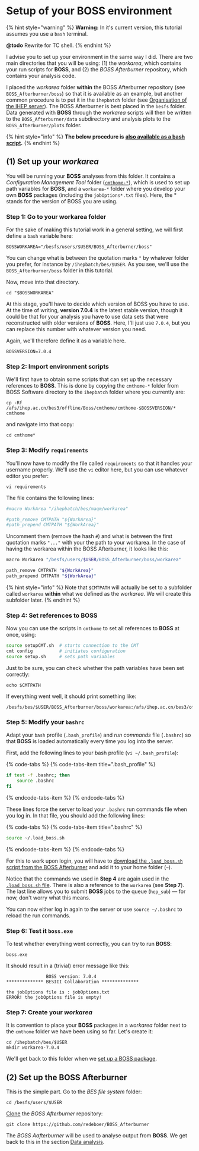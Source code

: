 # Setup of your BOSS environment

{% hint style="warning" %}
**Warning:** In it's current version, this tutorial assumes you use a `bash` terminal.

**@todo** Rewrite for TC shell.
{% endhint %}

I advise you to set up your environment in the same way I did. There are two main directories that you will be using: \(1\) the _workarea_, which contains your run scripts for **BOSS**, and \(2\) the _BOSS Afterburner_ repository, which contains your analysis code.

I placed the _workarea_ folder **within** the BOSS Afterburner repository \(see `BOSS_Afterburner/boss`\) so that it is available as an example, but another common procedure is to put it in the `ihepbatch` folder \(see [Organisation of the IHEP server](ihep-server.md)\). The BOSS Afterburner is best placed in the `besfs` folder. Data generated with **BOSS** through the _workarea_ scripts will then be written to the `BOSS_Afterburner/data` subdirectory and analysis plots to the `BOSS_Afterburner/plots` folder.

{% hint style="info" %}
**The below procedure is** [**also available as a bash script**](https://github.com/redeboer/BOSS_Afterburner/blob/master/boss/setup_boss.sh)**.**
{% endhint %}

## \(1\) Set up your _workarea_

You will be running your **BOSS** analyses from this folder. It contains a _Configuration Management Tool_ folder \([`cmthome-*`](https://github.com/redeboer/BOSS_Afterburner/tree/master/boss/cmthome-7.0.4)\), which is used to set up path variables for **BOSS**, and a `workarea-*` folder where you develop your own **BOSS** packages \(including the `jobOptions*.txt` files\). Here, the \* stands for the version of BOSS you are using.

### **Step 1:** Go to your workarea folder

For the sake of making this tutorial work in a general setting, we will first define a `bash` variable here:

```text
BOSSWORKAREA="/besfs/users/$USER/BOSS_Afterburner/boss"
```

You can change what is between the quotation marks `"` by whatever folder you prefer, for instance by `/ihepbatch/bes/$USER`. As you see, we'll use the `BOSS_Afterburner/boss` folder in this tutorial.

Now, move into that directory.

```text
cd "$BOSSWORKAREA"
```

At this stage, you'll have to decide which version of BOSS you have to use. At the time of writing, **version 7.0.4** is the latest stable version, though it could be that for your analysis you have to use data sets that were reconstructed with older versions of **BOSS**. Here, I'll just use `7.0.4`, but you can replace this number with whatever version you need.

Again, we'll therefore define it as a variable here.

```text
BOSSVERSION=7.0.4
```

### **Step 2: Import environment scripts**

We'll first have to obtain some scripts that can set up the necessary references to **BOSS**. This is done by copying the `cmthome-*` folder from BOSS Software directory to the `ihepbatch` folder where you currently are:

```text
cp -Rf /afs/ihep.ac.cn/bes3/offline/Boss/cmthome/cmthome-$BOSSVERSION/* cmthome
```

and navigate into that copy:

```text
cd cmthome*
```

### **Step 3: Modify `requirements`**

You'll now have to modify the file called `requirements` so that it handles your username properly. We'll use the `vi` editor here, but you can use whatever editor you prefer:

```text
vi requirements
```

The file contains the following lines:

```bash
#macro WorkArea "/ihepbatch/bes/maqm/workarea"

#path_remove CMTPATH "${WorkArea}"
#path_prepend CMTPATH "${WorkArea}"
```

Uncomment them \(remove the hash `#`\) and what is between the first quotation marks `"..."` with your the path to your workarea. In the case of having the workarea within the BOSS Afterburner, it looks like this:

```bash
macro WorkArea "/besfs/users/$USER/BOSS_Afterburner/boss/workarea"

path_remove CMTPATH "${WorkArea}"
path_prepend CMTPATH "${WorkArea}"
```

{% hint style="info" %}
Note that `$CMTPATH` will actually be set to a subfolder called `workarea` **within** what we defined as the _workarea_. We will create this subfolder later.
{% endhint %}

### **Step 4: Set references to BOSS**

Now you can use the scripts in `cmthome` to set all references to **BOSS** at once, using:

```bash
source setupCMT.sh  # starts connection to the CMT
cmt config          # initiates configuration
source setup.sh     # sets path variables
```

Just to be sure, you can check whether the path variables have been set correctly:

```text
echo $CMTPATH
```

If everything went well, it should print something like:

```text
/besfs/bes/$USER/BOSS_Afterburner/boss/workarea:/afs/ihep.ac.cn/bes3/offline/Boss/7.0.4:/afs/ihep.ac.cn/bes3/offline/ExternalLib/SLC6/ExternalLib/gaudi/GAUDI_v23r9:/afs/ihep.ac.cn/bes3/offline/ExternalLib/SLC6/ExternalLib/LCGCMT/LCGCMT_65a
```

### **Step 5: Modify your `bashrc`**

Adapt your `bash` profile \(`.bash_profile`\) and _run commands_ file \(`.bashrc`\) so that **BOSS** is loaded automatically every time you log into the server.

First, add the following lines to your bash profile \(`vi ~/.bash_profile`\):

{% code-tabs %}
{% code-tabs-item title=".bash\_profile" %}
```bash
if test -f .bashrc; then
    source .bashrc
fi
```
{% endcode-tabs-item %}
{% endcode-tabs %}

These lines force the server to load your `.bashrc` run commands file when you log in. In that file, you should add the following lines:

{% code-tabs %}
{% code-tabs-item title=".bashrc" %}
```bash
source ~/.load_boss.sh
```
{% endcode-tabs-item %}
{% endcode-tabs %}

For this to work upon login, you will have to [download the `.load_boss.sh` script from the BOSS Afterburner](https://github.com/redeboer/BOSS_Afterburner/blob/master/boss/.load_boss.sh) and add it to your home folder \(`~`\).

Notice that the commands we used in **Step 4** are again used  in the [`.load_boss.sh` file](https://github.com/redeboer/BOSS_Afterburner/blob/master/boss/.load_boss.sh). There is also a reference to the `workarea` \(see **Step 7**\). The last line allows you to submit **BOSS** jobs to the queue \(`hep_sub`\) — for now, don't worry what this means.

You can now either log in again to the server or use `source ~/.bashrc` to reload the run commands.

### **Step 6: Test it `boss.exe`**

To test whether everything went correctly, you can try to run **BOSS**:

```text
boss.exe
```

It should result in a \(trivial\) error message like this:

```text
               BOSS version: 7.0.4
************** BESIII Collaboration **************

the jobOptions file is : jobOptions.txt
ERROR! the jobOptions file is empty!
```

### **Step 7: Create your** _**workarea**_

It is convention to place your **BOSS** packages in a _workarea_ folder next to the `cmthome` folder we have been using so far. Let's create it:

```text
cd /ihepbatch/bes/$USER
mkdir workarea-7.0.4
```

We'll get back to this folder when we [set up a BOSS package](../#set-up-a-boss-package).

## \(2\) Set up the BOSS Afterburner

This is the simple part. Go to the _BES file system_ folder:

```text
cd /besfs/users/$USER
```

[Clone](https://help.github.com/articles/cloning-a-repository/) the _BOSS Afterburner_ repository:

```text
git clone https://github.com/redeboer/BOSS_Afterburner
```

The _BOSS Aafterburner_ will be used to analyse output from **BOSS**. We get back to this in the section [Data analysis](data-analysis.md).

